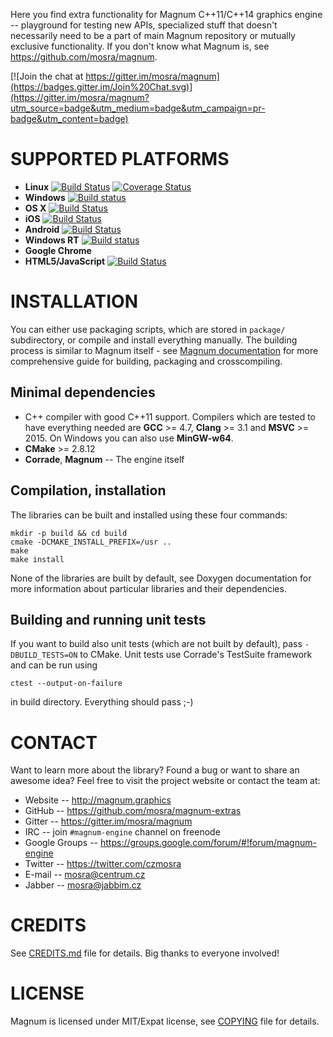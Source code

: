 Here you find extra functionality for Magnum C++11/C++14 graphics engine --
playground for testing new APIs, specialized stuff that doesn't necessarily
need to be a part of main Magnum repository or mutually exclusive
functionality. If you don't know what Magnum is, see
https://github.com/mosra/magnum.

[![Join the chat at https://gitter.im/mosra/magnum](https://badges.gitter.im/Join%20Chat.svg)](https://gitter.im/mosra/magnum?utm_source=badge&utm_medium=badge&utm_campaign=pr-badge&utm_content=badge)

SUPPORTED PLATFORMS
===================

*   **Linux** [![Build Status](https://travis-ci.org/mosra/magnum-extras.svg?branch=master)](https://travis-ci.org/mosra/magnum-extras) [![Coverage Status](https://coveralls.io/repos/github/mosra/magnum-extras/badge.svg?branch=master)](https://coveralls.io/github/mosra/magnum-extras?branch=master)
*   **Windows** [![Build status](https://ci.appveyor.com/api/projects/status/f75u5eow2qiso7m5/branch/master?svg=true)](https://ci.appveyor.com/project/mosra/magnum-extras/branch/master)
*   **OS X** [![Build Status](https://travis-ci.org/mosra/magnum-extras.svg?branch=master)](https://travis-ci.org/mosra/magnum-extras)
*   **iOS** [![Build Status](https://travis-ci.org/mosra/magnum-extras.svg?branch=master)](https://travis-ci.org/mosra/magnum-extras)
*   **Android** [![Build Status](https://travis-ci.org/mosra/magnum-extras.svg?branch=master)](https://travis-ci.org/mosra/magnum-extras)
*   **Windows RT** [![Build status](https://ci.appveyor.com/api/projects/status/f75u5eow2qiso7m5/branch/master?svg=true)](https://ci.appveyor.com/project/mosra/magnum-extras/branch/master)
*   **Google Chrome**
*   **HTML5/JavaScript** [![Build Status](https://travis-ci.org/mosra/magnum-extras.svg?branch=master)](https://travis-ci.org/mosra/magnum-extras)

INSTALLATION
============

You can either use packaging scripts, which are stored in `package/`
subdirectory, or compile and install everything manually. The building process
is similar to Magnum itself - see [Magnum documentation](http://doc.magnum.graphics/magnum/)
for more comprehensive guide for building, packaging and crosscompiling.

Minimal dependencies
--------------------

*   C++ compiler with good C++11 support. Compilers which are tested to have
    everything needed are **GCC** >= 4.7, **Clang** >= 3.1 and **MSVC** >= 2015.
    On Windows you can also use **MinGW-w64**.
*   **CMake** >= 2.8.12
*   **Corrade**, **Magnum** -- The engine itself

Compilation, installation
-------------------------

The libraries can be built and installed using these four commands:

    mkdir -p build && cd build
    cmake -DCMAKE_INSTALL_PREFIX=/usr ..
    make
    make install

None of the libraries are built by default, see Doxygen documentation for more
information about particular libraries and their dependencies.

Building and running unit tests
-------------------------------

If you want to build also unit tests (which are not built by default), pass
`-DBUILD_TESTS=ON` to CMake. Unit tests use Corrade's TestSuite framework and
can be run using

    ctest --output-on-failure

in build directory. Everything should pass ;-)

CONTACT
=======

Want to learn more about the library? Found a bug or want to share an awesome
idea? Feel free to visit the project website or contact the team at:

*   Website -- http://magnum.graphics
*   GitHub -- https://github.com/mosra/magnum-extras
*   Gitter -- https://gitter.im/mosra/magnum
*   IRC -- join `#magnum-engine` channel on freenode
*   Google Groups -- https://groups.google.com/forum/#!forum/magnum-engine
*   Twitter -- https://twitter.com/czmosra
*   E-mail -- mosra@centrum.cz
*   Jabber -- mosra@jabbim.cz

CREDITS
=======

See [CREDITS.md](CREDITS.md) file for details. Big thanks to everyone involved!

LICENSE
=======

Magnum is licensed under MIT/Expat license, see [COPYING](COPYING) file for
details.
